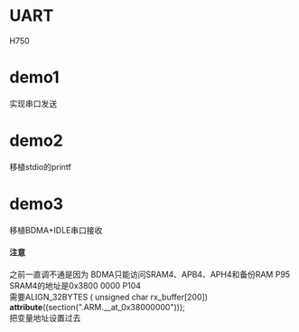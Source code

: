 # UART
H750
# demo1
实现串口发送 
# demo2
移植stdio的printf 
# demo3
移植BDMA+IDLE串口接收  
#### **注意**
之前一直调不通是因为 BDMA只能访问SRAM4、APB4、APH4和备份RAM P95  
SRAM4的地址是0x3800 0000	P104  
需要ALIGN_32BYTES ( unsigned char   rx_buffer[200]) __attribute__((section(".ARM.__at_0x38000000")));  
把变量地址设置过去  